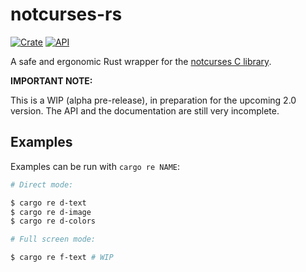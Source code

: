 # notcurses-rs

[![Crate](https://img.shields.io/crates/v/notcurses.svg)](https://crates.io/crates/notcurses)
[![API](https://docs.rs/notcurses/badge.svg)](https://docs.rs/notcurses)

A safe and ergonomic Rust wrapper for the [notcurses C library](https://github.com/dankamongmen/notcurses).


**IMPORTANT NOTE:**

This is a WIP (alpha pre-release), in preparation for the upcoming 2.0 version.
The API and the documentation are still very incomplete.

## Examples

Examples can be run with `cargo re NAME`:

```sh
# Direct mode:

$ cargo re d-text
$ cargo re d-image
$ cargo re d-colors

# Full screen mode:

$ cargo re f-text # WIP

```
